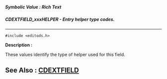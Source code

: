 ##### Symbolic Value : Rich Text
##### CDEXTFIELD_xxxHELPER - Entry helper type codes.
---
```
#include <editods.h>
```
**Description :**

These values identify the type of helper used for this field.

**See Also :**
[CDEXTFIELD](/domino-c-api-docs/reference/Data/CDEXTFIELD)
---
